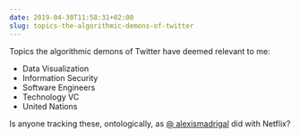 ```yaml
---
date: 2019-04-30T11:58:31+02:00
slug: topics-the-algorithmic-demons-of-twitter
---
```

Topics the algorithmic demons of Twitter have deemed relevant to me:

- Data Visualization
- Information Security
- Software Engineers
- Technology VC
- United Nations

Is anyone tracking these, ontologically, as [@ alexismadrigal](https://twitter.com/alexismadrigal) did with Netflix?

